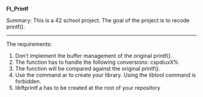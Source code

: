 **Ft_Printf**

Summary: This is a 42 school project. The goal of the project is to recode printf().

---
The requirements:
1. Don’t implement the buffer management of the original printf().
2. The function has to handle the following conversions: cspdiuxX%
3. The function will be compared against the original printf().
4. Use the command ar to create your library. Using the libtool command is forbidden.
5. libftprintf.a has to be created at the root of your repository
